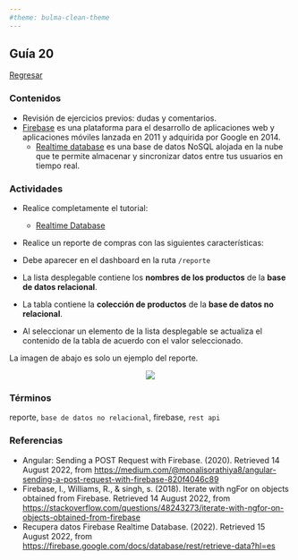```yaml
---
#theme: bulma-clean-theme
---
```


## Guía 20

[Regresar](/DAWM/)

### Contenidos

* Revisión de ejercicios previos: dudas y comentarios.
* [Firebase](https://firebase.google.com/?hl=es) es una plataforma para el desarrollo de aplicaciones web y aplicaciones móviles lanzada en 2011 y adquirida por Google en 2014.
  + [Realtime database](https://firebase.google.com/products/realtime-database) es una base de datos NoSQL alojada en la nube que te permite almacenar y sincronizar datos entre tus usuarios en tiempo real.


### Actividades

* Realice completamente el tutorial:
  + [Realtime Database](https://dawfiec.github.io/DAWM/tutoriales/firebase_realtime_database.html)

* Realice un reporte de compras con las siguientes características:

* Debe aparecer en el dashboard en la ruta `/reporte`
* La lista desplegable contiene los **nombres de los productos** de la **base de datos relacional**.
* La tabla contiene la **colección de productos** de la **base de datos no relacional**.
* Al seleccionar un elemento de la lista desplegable se actualiza el contenido de la tabla de acuerdo con el valor seleccionado.

La imagen de abajo es solo un ejemplo del reporte.

<p align="center">
  <img src ="imagenes/reporte.png">
</p>

### Términos

reporte, `base de datos no relacional`, firebase, `rest api`

### Referencias

* Angular: Sending a POST Request with Firebase. (2020). Retrieved 14 August 2022, from https://medium.com/@monalisorathiya8/angular-sending-a-post-request-with-firebase-820f4046c89
* Firebase, I., Williams, R., & singh, s. (2018). Iterate with ngFor on objects obtained from Firebase. Retrieved 14 August 2022, from https://stackoverflow.com/questions/48243273/iterate-with-ngfor-on-objects-obtained-from-firebase
* Recupera datos Firebase Realtime Database. (2022). Retrieved 15 August 2022, from https://firebase.google.com/docs/database/rest/retrieve-data?hl=es